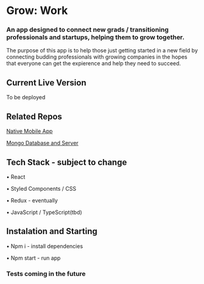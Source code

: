 # Grow: Work

### An app designed to connect new grads / transitioning professionals and startups, helping them to grow together.

The purpose of this app is to help those just getting started in a new field by connecting budding professionals with growing companies in the hopes that everyone can get the expierence and help they need to succeed.

## Current Live Version

To be deployed

## Related Repos

[Native Mobile App](https://github.com/Grow-Work/frontend-react-native)

[Mongo Database and Server](https://github.com/Grow-Work/backend-node-mongoDB)

## Tech Stack - subject to change

• React

• Styled Components / CSS

• Redux - eventually

• JavaScript / TypeScript(tbd)

## Instalation and Starting

• Npm i - install dependencies

• Npm start - run app

### Tests coming in the future
